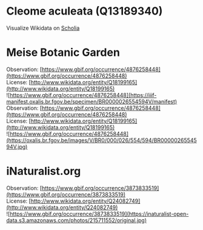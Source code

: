 
Cleome aculeata (Q13189340)
===========================
  
Visualize Wikidata on [Scholia](https://scholia.toolforge.org/taxon/Q13189340)
# Meise Botanic Garden
  
Observation: [https://www.gbif.org/occurrence/4876258448](https://www.gbif.org/occurrence/4876258448)  
License: [http://www.wikidata.org/entity/Q18199165](http://www.wikidata.org/entity/Q18199165)  
![https://www.gbif.org/occurrence/4876258448](https://iiif-manifest.oxalis.br.fgov.be/specimen/BR0000026554594V/manifest)  
Observation: [https://www.gbif.org/occurrence/4876258448](https://www.gbif.org/occurrence/4876258448)  
License: [http://www.wikidata.org/entity/Q18199165](http://www.wikidata.org/entity/Q18199165)  
![https://www.gbif.org/occurrence/4876258448](https://oxalis.br.fgov.be/images/V/BR0/000/026/554/594/BR0000026554594V.jpg)
# iNaturalist.org
  
Observation: [https://www.gbif.org/occurrence/3873833519](https://www.gbif.org/occurrence/3873833519)  
License: [http://www.wikidata.org/entity/Q24082749](http://www.wikidata.org/entity/Q24082749)  
![https://www.gbif.org/occurrence/3873833519](https://inaturalist-open-data.s3.amazonaws.com/photos/215711552/original.jpg)